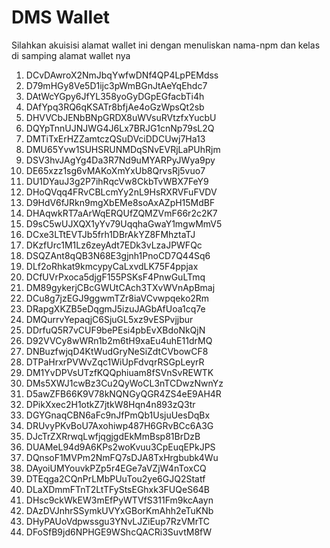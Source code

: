# DMS Wallet

Silahkan akuisisi alamat wallet ini dengan menuliskan nama-npm dan kelas di samping alamat wallet nya

1. DCvDAwroX2NmJbqYwfwDNf4QP4LpPEMdss
2. D79mHGy8Ve5D1ijc3pWmBGnJtAeYqEhdc7
3. DAtWcYGpy6JfYL358yoGyDGpEGfacbTi4h
4. DAfYpq3RQ6qKSATr8bfjAe4oGzWpsQt2sb
5. DHVVCbJENbBNpGRDX8uWVsuRVtzfxYucbU
6. DQYpTnnUJNJWG4J6Lx7BRJG1cnNp79sL2Q
7. DMTiTxErHZZamtczQSuDVciDDCUwj7Ha13
8. DMU65Yvw1SUHSRUNMDqSNvEVRjLaPUhRjm
9. DSV3hvJAgYg4Da3R7Nd9uMYARPyJWya9py
10. DE65xzz1sg6vMAKoXmYxUb8QrvsRj5vuo7
11. DU1DYauJ3g2P7ihRqcVw8CkbTvWBX7FeY9
12. DHoQVqq4FRvCBLcmYy2nL9HsRXRVFuFVDV
13. D9HdV6fJRkn9mgXbEMe8soAxAZpH15MdBF
14. DHAqwkRT7aArWqERQUfZQMZVmF66r2c2K7
15. D9sC5wUJXQX1yYv79UqqhaGwaY1mgwMmV5
16. DCxe3LTtEVTJb5frh1DBrAkYZ8FMhztaTJ
17. DKzfUrc1M1Lz6zeyAdt7EDk3vLzaJPWFQc
18. DSQZAnt8qQB3N68E3gjnh1PnoCD7Q44Sq6
19. DLf2oRhkat9kmcypyCaLxvdLK75F4ppjax
20. DCfUVrPxoca5djgF155PSKsF4PnwGuLTmq
21. DM89gykerjCBcGWUtCAch3TXvWVnApBmaj
22. DCu8g7jzEGJ9ggwmTZr8iaVCvwpqeko2Rm
23. DRapgXKZB5eDqgmJ5izuJAGbAfUoa1cq7e
24. DMQurrvYepaqjC6SjuGL5xz9vESPvjjbur
25. DDrfuQ5R7vCUF9bePEsi4pbEvXBdoNkQjN
26. D92VVCy8wWRn1b2m6tH9xaEu4uhE11drMQ
27. DNBuzfwjqD4KtWudGryNeSiZdtCVbowCF8
28. DTPaHrxrPVWvZqc1WiUpFdvqrRSGpLeyrR
29. DM1YvDPVsUTzfKQQphiuam8fSVnSvREWTK
30. DMs5XWJ1cwBz3Cu2QyWoCL3nTCDwzNwnYz
31. D5awZFB66K9V78kNQNGyQGR4ZS4eE9AH4R
32. DPikXxec2H1otkZ7jtkW8Hqn4n893zQ3tr
33. DGYGnaqCBN6aFc9nJfPmQb1UsjuUesDqBx
34. DRUvyPKvBoU7Axohiwp487H6GRvBCc6A3G
35. DJcTrZXRrwqLwfjqgjgdEkMmBsp81BrDzB
36. DUAMeL94d9A6KPs2woKvuu3CpEuqEPkJPS
37. DQnsoF1MVPm2NmFQ7sDJA8TxHrgbubk4Wu
38. DAyoiUMYouvkPZp5r4EGe7aVZjW4nToxCQ
39. DTEqga2CQnPrLMbPUuTou2ye6GJQ2Statf
40. DLaXDmmFTnT2LtTFyStsEGhxk3FUQeS64B
41. DHsc9ckWkEW3mEfPyWTVfS311Fm9kcAayn
42. DAzDVJnhrSSymkUVYxGBorKmAhh2eTuKNb
43. DHyPAUoVdpwssgu3YNvLJZiEup7RzVMrTC
44. DFoSfB9jd6NPHGE9WShcQACRi3SuvtM8fW





